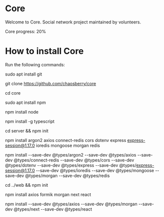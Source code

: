 # Core

Welcome to Core. Social network project maintained by volunteers.

Core progress: 20%

# How to install Core

Run the following commands:

sudo apt install git

git clone https://github.com/chaosberry/core

cd core

sudo apt install npm

npm install node

npm install -g typescript

cd server && npm init

npm install argon2 axios connect-redis cors dotenv express express-session@1.17.0 ioredis mongoose morgan redis

npm install --save-dev @types/argon2 --save-dev @types/axios --save-dev @types/connect-redis --save-dev @types/cors --save-dev @types/dotenv --save-dev @types/express --save-dev @types/express-session@1.17.0 --save-dev @types/ioredis --save-dev @types/mongoose --save-dev @types/morgan --save-dev @types/redis

cd ../web && npm init

npm install axios formik morgan next react

npm install --save-dev @types/axios --save-dev @types/morgan --save-dev @types/next --save-dev @types/react
